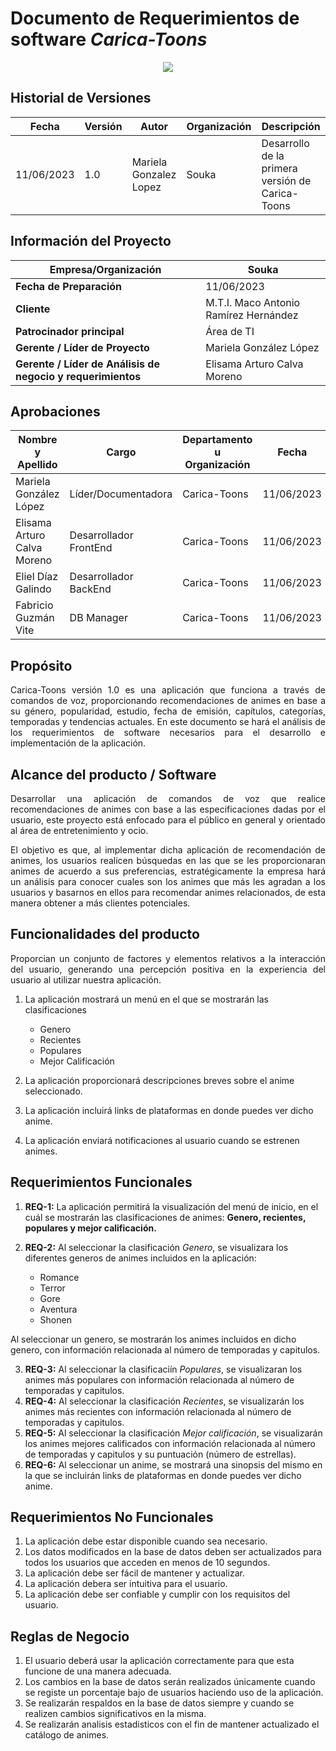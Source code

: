 # Documento de Requerimientos de software *Carica-Toons*


<div align="center">
 <img src="https://github.com/ElisamaCalva/DDI_INTEGRADORA_CaricaToons/blob/main/Documentacion/ahvrr-ec1p5.svg"> </div>



##
 
## Historial de Versiones

| Fecha      | Versión  |  Autor   | Organización | Descripción |
|------------|----------|----------|--------------|-------------|
| 11/06/2023 | 1.0      | Mariela Gonzalez Lopez  |   Souka           |  Desarrollo de la primera versión de Carica-Toons           |

## Información del Proyecto

| Empresa/Organización | Souka | 
|----------|----------|
|**Fecha de Preparación**   | 11/06/2023   | 
| **Cliente**   |M.T.I. Maco Antonio Ramírez Hernández  | 
| **Patrocinador principal**       |Área de TI  | 
| **Gerente / Líder de Proyecto**   | 	Mariela González López  | 
|**Gerente / Líder de Análisis de negocio y requerimientos**   | Elisama Arturo Calva Moreno  | 

## Aprobaciones
| Nombre y Apellido | Cargo | Departamento u Organización| Fecha | Firma |
|----------|----------|----------|----------|----------|
| Mariela González López   | Líder/Documentadora  | Carica-Toons  |11/06/2023   |   |
| Elisama Arturo Calva Moreno   | Desarrollador FrontEnd  | Carica-Toons  |11/06/2023   |  |
| Eliel Díaz Galindo   | Desarrollador BackEnd  | Carica-Toons  |11/06/2023  ||
|Fabricio Guzmán Vite   | DB Manager   | Carica-Toons  |11/06/2023    |   |

## Propósito 
<p align="justify"> Carica-Toons versión 1.0 es una aplicación que funciona a través de comandos de voz, proporcionando recomendaciones de animes en base a su género, popularidad, estudio, fecha de emisión, capítulos, categorías, temporadas y tendencias actuales.
En este documento se hará el análisis de los requerimientos de software necesarios para el desarrollo e implementación de la aplicación.</p>

## Alcance del producto / Software 

<p align="justify"> Desarrollar una aplicación de comandos de voz que realice recomendaciones de animes con base a las especificaciones dadas por el usuario, este proyecto está enfocado para el público en general y orientado al área de entretenimiento y ocio.</p>

<p align="justify">El objetivo es que, al implementar dicha aplicación de recomendación de animes, los usuarios realicen búsquedas en las que se les proporcionaran animes de acuerdo a sus preferencias, estratégicamente la empresa hará un análisis para conocer cuales son los animes que más les agradan a los usuarios y basarnos en ellos para recomendar animes relacionados, de esta manera obtener a más clientes potenciales.
</p>

## Funcionalidades del producto
<p align="justify"> Proporcian un conjunto de factores y elementos relativos a la interacción del usuario, generando una percepción positiva en la experiencia del usuario al utilizar nuestra aplicación.</p>

1. La aplicación mostrará un menú en el que se mostrarán las clasificaciones
    - Genero
    - Recientes
    - Populares
    - Mejor Calificación
2. La aplicación proporcionará descripciones breves sobre el anime seleccionado.

3.	La aplicación incluirá links de plataformas en donde puedes ver dicho anime.

4. 	La aplicación enviará notificaciones al usuario cuando se estrenen animes.

## Requerimientos Funcionales
1. **REQ-1:** La aplicación permitirá la visualización del menú de inicio, en el cuál se mostrarán las clasificaciones de animes: **Genero, recientes, populares y mejor calificación.** 

2. **REQ-2:** Al seleccionar la clasificación *Genero*, se visualizara los diferentes generos de animes incluidos en la aplicación:
    - Romance
    - Terror
    - Gore
    - Aventura
    - Shonen

     
 Al seleccionar un genero, se mostrarán los animes incluidos en dicho genero, con información relacionada al número de temporadas y capitulos. 


3. **REQ-3:** Al seleccionar la clasificaciín *Populares*, se visualizaran los animes más populares con información relacionada al número de temporadas y capitulos.
4. **REQ-4:** Al seleccionar la clasificación *Recientes*, se visualizarán los animes más recientes con información relacionada al número de temporadas y capitulos.
5. **REQ-5:** Al seleccionar la clasificación *Mejor calificación*, se visualizarán los animes mejores calificados con información relacionada al número de temporadas y capitulos y su puntuación (número de estrellas).
6. **REQ-6:** Al seleccionar un anime, se mostrará una sinopsis del mismo en la que se incluirán links de plataformas en donde puedes ver dicho anime.


## Requerimientos No Funcionales

1. La aplicación debe estar disponible cuando sea necesario.
2. Los datos modificados en la base de datos deben ser actualizados para todos los usuarios que acceden en menos de 10 segundos.
3. La aplicación debe ser fácil de mantener y actualizar.
4. La aplicación debera ser intuitiva para el usuario.
5. La aplicación debe ser confiable y cumplir con los requisitos del usuario.

## Reglas de Negocio
1. El usuario deberá usar la aplicación correctamente para que esta funcione de una manera adecuada.
2. Los cambios en la base de datos serán realizados únicamente cuando se registe un porcentaje bajo de usuarios haciendo uso de la aplicación.
4. Se realizarán respaldos en la base de datos siempre y cuando se realizen cambios significativos en la misma.
5. Se realizarán analisis estadisticos con el fin de mantener actualizado el catálogo de animes.


          


